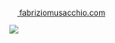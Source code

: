 <a href="https://www.fabriziomusacchio.com"><img src="https://www.fabriziomusacchio.com/assets/images/pixel_tracker_logo_120px.jpg" style="width: 1em;padding-top:-0.5em;"> fabriziomusacchio.com</a>


<img src="https://github-readme-stats.vercel.app/api/top-langs?username=fabriziomusacchio&layout=compact&langs_count=10/">


  

<!--

<img src="https://github-readme-streak-stats.herokuapp.com/?user=fabriziomusacchio"/>

### Hi there 👋
**FabrizioMusacchio/fabriziomusacchio** is a ✨ _special_ ✨ repository because its `README.md` (this file) appears on your GitHub profile.

Here are some ideas to get you started:

- 🔭 I’m currently working on ...
- 🌱 I’m currently learning ...
- 👯 I’m looking to collaborate on ...
- 🤔 I’m looking for help with ...
- 💬 Ask me about ...
- 📫 How to reach me: ...
- 😄 Pronouns: ...
- ⚡ Fun fact: ...
-->
